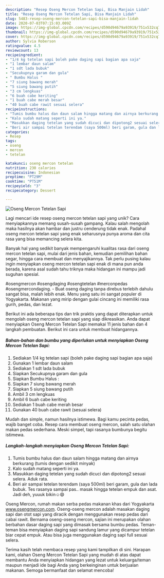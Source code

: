 ```yaml
---
description: "Resep Oseng Mercon Tetelan Sapi, Bisa Manjain Lidah"
title: "Resep Oseng Mercon Tetelan Sapi, Bisa Manjain Lidah"
slug: 5483-resep-oseng-mercon-tetelan-sapi-bisa-manjain-lidah
date: 2020-07-03T07:15:03.009Z
image: https://img-global.cpcdn.com/recipes/d590d94679a93919/751x532cq70/oseng-mercon-tetelan-sapi-foto-resep-utama.jpg
thumbnail: https://img-global.cpcdn.com/recipes/d590d94679a93919/751x532cq70/oseng-mercon-tetelan-sapi-foto-resep-utama.jpg
cover: https://img-global.cpcdn.com/recipes/d590d94679a93919/751x532cq70/oseng-mercon-tetelan-sapi-foto-resep-utama.jpg
author: Sylvia Roberson
ratingvalue: 4.5
reviewcount: 13
recipeingredient:
- "1/4 kg tetelan sapi boleh pake daging sapi bagian apa saja"
- "1 lembar daun salam"
- "1 sdt lada bubuk"
- "Secukupnya garam dan gula"
- " Bumbu Halus "
- "7 siung bawang merah"
- "5 siung bawang putih"
- "3 cm lengkuas"
- "6 buah cabe keriting"
- "1 buah cabe merah besar"
- "40 buah cabe rawit sesuai selera"
recipeinstructions:
- "Tumis bumbu halus dan daun salam hingga matang dan airnya berkurang (tumis dengan sedikit minyak)"
- "Kalo sudah matang seperti ini ya."
- "Masukkan daging tetelan yang sudah dicuci dan dipotong2 sesuai selera. Aduk rata."
- "Beri air sampai tetelan terendam (saya 500ml) beri garam, gula dan lada bubuk. Tes rasanya sampai pas.. masak hingga tetelan empuk dan asat. Jadi deh, yuuuk bikin☺️😄"
categories:
- Resep
tags:
- oseng
- mercon
- tetelan

katakunci: oseng mercon tetelan 
nutrition: 230 calories
recipecuisine: Indonesian
preptime: "PT29M"
cooktime: "PT51M"
recipeyield: "3"
recipecategory: Dessert

---
```



![Oseng Mercon Tetelan Sapi](https://img-global.cpcdn.com/recipes/d590d94679a93919/751x532cq70/oseng-mercon-tetelan-sapi-foto-resep-utama.jpg)

Lagi mencari ide resep oseng mercon tetelan sapi yang unik? Cara menyiapkannya memang susah-susah gampang. Kalau salah mengolah maka hasilnya akan hambar dan justru cenderung tidak enak. Padahal oseng mercon tetelan sapi yang enak seharusnya punya aroma dan cita rasa yang bisa memancing selera kita.

Banyak hal yang sedikit banyak mempengaruhi kualitas rasa dari oseng mercon tetelan sapi, mulai dari jenis bahan, kemudian pemilihan bahan segar, hingga cara membuat dan menyajikannya. Tak perlu pusing kalau ingin menyiapkan oseng mercon tetelan sapi enak di mana pun anda berada, karena asal sudah tahu triknya maka hidangan ini mampu jadi suguhan spesial.

#osengmercon #osengdaging #osengtetelan #merconpedas #osengmercondaging. - Buat oseng daging tanpa direbus terlebih dahulu sangat bisa, malah lebih enak. Menu yang satu ini sangat populer di Yogyakarta. Makanan yang mirip dengan gulai cincang ini memiliki rasa gurih, pedas, dan lezat.


Berikut ini ada beberapa tips dan trik praktis yang dapat diterapkan untuk mengolah oseng mercon tetelan sapi yang siap dikreasikan. Anda dapat menyiapkan Oseng Mercon Tetelan Sapi memakai 11 jenis bahan dan 4 langkah pembuatan. Berikut ini cara untuk membuat hidangannya.

<!--inarticleads1-->

##### Bahan-bahan dan bumbu yang diperlukan untuk menyiapkan Oseng Mercon Tetelan Sapi:

1. Sediakan 1/4 kg tetelan sapi (boleh pake daging sapi bagian apa saja)
1. Gunakan 1 lembar daun salam
1. Sediakan 1 sdt lada bubuk
1. Siapkan Secukupnya garam dan gula
1. Siapkan  Bumbu Halus :
1. Siapkan 7 siung bawang merah
1. Siapkan 5 siung bawang putih
1. Ambil 3 cm lengkuas
1. Ambil 6 buah cabe keriting
1. Sediakan 1 buah cabe merah besar
1. Gunakan 40 buah cabe rawit (sesuai selera)


Mudah dan simple, namun hasilnya istimewa. Bagi kamu pecinta pedas, wajib banget coba. Resep cara membuat oseng mercon, salah satu olahan makan pedas sederhana. Meski simpel, tapi rasanya bumbunya begitu istimewa. 

<!--inarticleads2-->

##### Langkah-langkah menyiapkan Oseng Mercon Tetelan Sapi:

1. Tumis bumbu halus dan daun salam hingga matang dan airnya berkurang (tumis dengan sedikit minyak)
1. Kalo sudah matang seperti ini ya.
1. Masukkan daging tetelan yang sudah dicuci dan dipotong2 sesuai selera. Aduk rata.
1. Beri air sampai tetelan terendam (saya 500ml) beri garam, gula dan lada bubuk. Tes rasanya sampai pas.. masak hingga tetelan empuk dan asat. Jadi deh, yuuuk bikin☺️😄


Oseng Mercon, rumah makan serba pedas makanan khas dari Yogyakarta www.osengmercon.com. Oseng-oseng mercon adalah masakan daging sapi dan otot sapi yang diracik dengan menggunakan resep pedas dari cabai rawit. Bernama oseng-oseng mercon, sajian ini merupakan olahan berbahan dasar daging sapi yang dimasak bersama bumbu pedas. Teman-teman bisa menyiapkan daging sapi sandung lamur yang dicampur tetelan biar cepat empuk. Atau bisa juga menggunakan daging sapi full sesuai selera. 

Terima kasih telah membaca resep yang kami tampilkan di sini. Harapan kami, olahan Oseng Mercon Tetelan Sapi yang mudah di atas dapat membantu Anda menyiapkan hidangan yang lezat untuk keluarga/teman maupun menjadi ide bagi Anda yang berkeinginan untuk berjualan makanan. Semoga bermanfaat dan selamat mencoba!
